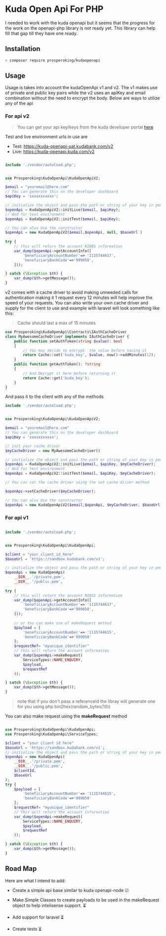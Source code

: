 # Kuda Open Api For PHP

I needed to work with the kuda openapi but it seems that the progress for the work on the openapi-php library is not ready yet.
This library can help fill that gap till they have one ready.

## Installation

```bash
> composer require prosperoking/kudaopenapi
```

## Usage

Usage is takes into account the kudaOpenApi v1 and v2. The v1 makes use of private and public key pairs
while the v2 uses an apiKey and email combination without the need to encrypt the body. Below are ways to utilize 
any of the api

### For api v2
> You can get your api key/keys from the kuda developer portal  [here](https://developer.kudabank.com/)

Test and live environment urls in use are
- Test: https://kuda-openapi-uat.kudabank.com/v2
- Live: https://kuda-openapi.kuda.com/v2

```php

include './vendor/autoload.php';


use Prosperoking\KudaOpenApi\KudaOpenApiV2;

$email = "youremail@here.com"
// You can generate this on the developer dashboard
$apiKey = 'xxxxxxxxxxx';

// initialize the object and pass the path or string of your key in pem format
$openApi = KudaOpenApiV2::initLive($email, $apiKey);
// And for test environment 
$openApi = KudaOpenApiV2::initTest($email, $apiKey);

// You can also Use the constructor
$openApi = new KudaOpenApiV2($email,$openApi, null, $baseUrl )
    
try {
    // this will return the account NIBBS information
    var_dump($openApi->getAccountInfo([
        'beneficiaryAccountNumber'=> '1115744617',
        'beneficiaryBankCode'=>'999058',
    ]));

} catch (\Exception $th) {
    var_dump($th->getMessage());
}
```

v2 comes with a cache driver to avoid making unneeded calls for authentication making it 1 request every 12 minutes
will help improve the speed of your requests.
You can also write your own cache driver and supply for the client to use and example with laravel will look something
like this:
> Cache should last a max of 15 minutes
```php
use Prosperoking\KudaOpenApi\Contracts\IAuthCacheDriver
class MyAwesomeCacheDriver implements IAuthCacheDriver {
    public function setAuthToken(string $value): bool
    {
        // You may decide to encrypt  the value before saving it
        return Cache::set('kuda_key', $value, now()->addMinutes(12);
    }
    public function getAuthToken(): ?string
    {
        // And Decrypt it here before returning it 
        return Cache::get('kuda_key');
    }
}
```

And pass it to the client with any of the methods

```php
include './vendor/autoload.php';


use Prosperoking\KudaOpenApi\KudaOpenApiV2;

$email = "youremail@here.com"
// You can generate this on the developer dashboard
$apiKey = 'xxxxxxxxxxx';

// init your cache driver 
$myCacheDriver = new MyAwesomeCacheDriver()

// initialize the object and pass the path or string of your key in pem format
$openApi = KudaOpenApiV2::initLive($email, $apiKey, $myCacheDriver);
// And for test environment 
$openApi = KudaOpenApiV2::initTest($email, $apiKey, $myCacheDriver);

// You can set the cache driver using the set cache driver method

$openApi->setCacheDriver($myCacheDriver);

// You can also Use the constructor
$openApi = new KudaOpenApiV2($email,$openApi, $myCacheDriver, $baseUrl )
```

### For api v1
```php

include './vendor/autoload.php';


use Prosperoking\KudaOpenApi\KudaOpenApi;

$client = "your_client_id_here"
$baseUrl = 'https://sandbox.kudabank.com/v1';

// initialize the object and pass the path or string of your key in pem format
$openApi = new KudaOpenApi(
    __DIR__.'/private.pem',
    __DIR__.'/public.pem',
    
try {
    // this will return the account NIBSS information
    var_dump($openApi->getAccountInfo([
        'beneficiaryAccountNumber'=> '1115744617',
        'beneficiaryBankCode'=>'999058',
    ]));
    
    // or You can make use of makeRequest method
    $payload = [
        'beneficiaryAccountNumber'=> '1115744615',
        'beneficiaryBankCode'=>'999058'
    ];
    $requestRef= "myunique_identifier"
    // this will return the account information
    var_dump($openApi->makeRequest(
        ServiceTypes::NAME_ENQUIRY,
        $payload,
        $requestRef
    ));

} catch (\Exception $th) {
    var_dump($th->getMessage());
}

```

> note that if you don't pass a referenceid the libray will generate one for you using php bin2hex(random_bytes(10))

You can also make request using the **makeRequest** method

```php

use Prosperoking\KudaOpenApi\KudaOpenApi;
use Prosperoking\KudaOpenApi\ServiceTypes;

$client = "your client id here"
$baseUrl = 'https://sandbox.kudabank.com/v1';
// initialize the object and pass the path or string of your key in pem format
$openApi = new KudaOpenApi(
    __DIR__.'/private.pem',
    __DIR__.'/public.pem',
    $clientId,
    $baseUrl
);
try {
    $payload = [
        'beneficiaryAccountNumber'=> '1115744615',
        'beneficiaryBankCode'=>'999058'
    ];
    $requestRef= "myunique_identifier"
    // this will return the account information
    var_dump($openApi->makeRequest(
        ServiceTypes::NAME_ENQUIRY,
        $payload,
        $requestRef
    ));

} catch (\Exception $th) {
    var_dump($th->getMessage());
}

```

## Road Map

Here are what I intend to add:

- Create a simple api base similar to kuda openapi-node ☑

- Make Simple Classes to create payloads to be used in the makeRequest object to help intelisense support. ⏳

- Add support for laravel ⏳

- Create tests ⏳
